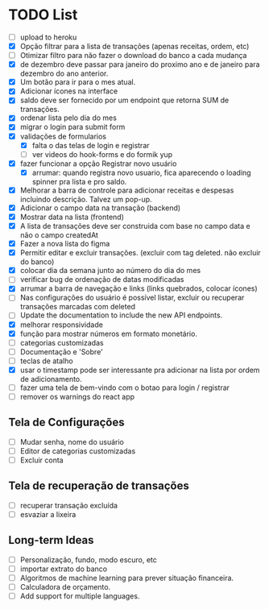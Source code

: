 # TODO List

-   [ ] upload to heroku
-   [x] Opção filtrar para a lista de transações (apenas receitas, ordem, etc)
-   [ ] Otimizar filtro para não fazer o download do banco a cada mudança
-   [x] de dezembro deve passar para janeiro do proximo ano e de janeiro para dezembro do ano anterior.
-   [x] Um botão para ir para o mes atual.
-   [x] Adicionar ícones na interface
-   [x] saldo deve ser fornecido por um endpoint que retorna SUM de transações.
-   [x] ordenar lista pelo dia do mes
-   [x] migrar o login para submit form
-   [x] validações de formularios
    -   [x] falta o das telas de login e registrar
    -   [ ] ver videos do hook-forms e do formik yup
-   [x] fazer funcionar a opção Registrar novo usuário
    -   [x] arrumar: quando registra novo usuario, fica aparecendo o loading spinner pra lista e pro saldo.
-   [x] Melhorar a barra de controle para adicionar receitas e despesas incluindo descrição. Talvez um pop-up.
-   [x] Adicionar o campo data na transação (backend)
-   [x] Mostrar data na lista (frontend)
-   [x] A lista de transações deve ser construida com base no campo data e não o campo createdAt
-   [x] Fazer a nova lista do figma
-   [x] Permitir editar e excluir transações. (excluir com tag deleted. não excluir do banco)
-   [x] colocar dia da semana junto ao número do dia do mes
-   [ ] verificar bug de ordenação de datas modificadas
-   [x] arrumar a barra de navegação e links (links quebrados, colocar ícones)
-   [ ] Nas configurações do usuário é possível listar, excluir ou recuperar transações marcadas com deleted
-   [ ] Update the documentation to include the new API endpoints.
-   [x] melhorar responsividade
-   [x] função para mostrar números em formato monetário.
-   [ ] categorias customizadas
-   [ ] Documentação e 'Sobre'
-   [ ] teclas de atalho
-   [x] usar o timestamp pode ser interessante pra adicionar na lista por ordem de adicionamento.
-   [ ] fazer uma tela de bem-vindo com o botao para login / registrar
-   [ ] remover os warnings do react app

## Tela de Configurações

-   [ ] Mudar senha, nome do usuário
-   [ ] Editor de categorias customizadas
-   [ ] Excluir conta

## Tela de recuperação de transações

-   [ ] recuperar transação excluída
-   [ ] esvaziar a lixeira

## Long-term Ideas

-   [ ] Personalização, fundo, modo escuro, etc
-   [ ] importar extrato do banco
-   [ ] Algoritmos de machine learning para prever situação financeira.
-   [ ] Calculadora de orçamento.
-   [ ] Add support for multiple languages.
